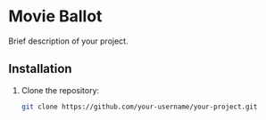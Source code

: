 # Movie Ballot

Brief description of your project.

## Installation

1. Clone the repository:

   ```bash
   git clone https://github.com/your-username/your-project.git
